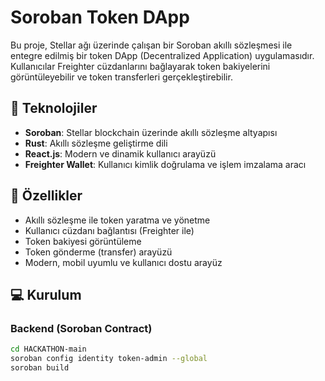 # Soroban Token DApp

Bu proje, Stellar ağı üzerinde çalışan bir Soroban akıllı sözleşmesi ile entegre edilmiş bir token DApp (Decentralized Application) uygulamasıdır.  
Kullanıcılar Freighter cüzdanlarını bağlayarak token bakiyelerini görüntüleyebilir ve token transferleri gerçekleştirebilir.

## 🔧 Teknolojiler

- **Soroban**: Stellar blockchain üzerinde akıllı sözleşme altyapısı
- **Rust**: Akıllı sözleşme geliştirme dili
- **React.js**: Modern ve dinamik kullanıcı arayüzü
- **Freighter Wallet**: Kullanıcı kimlik doğrulama ve işlem imzalama aracı

## 🚀 Özellikler

- Akıllı sözleşme ile token yaratma ve yönetme
- Kullanıcı cüzdanı bağlantısı (Freighter ile)
- Token bakiyesi görüntüleme
- Token gönderme (transfer) arayüzü
- Modern, mobil uyumlu ve kullanıcı dostu arayüz

## 💻 Kurulum

### Backend (Soroban Contract)
```bash
cd HACKATHON-main
soroban config identity token-admin --global
soroban build




